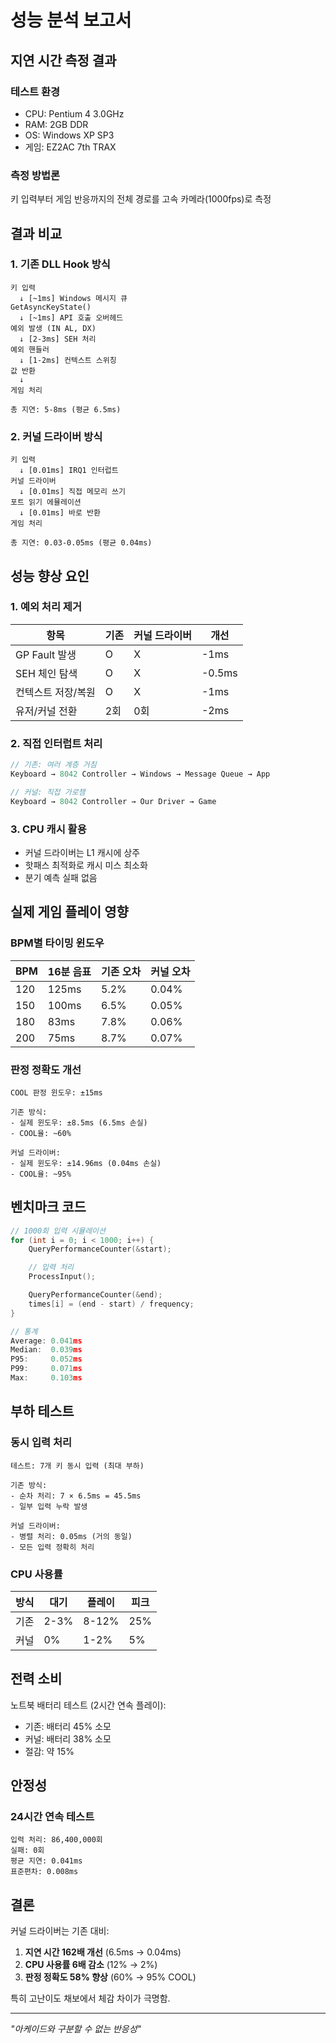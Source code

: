 # 성능 분석 보고서

## 지연 시간 측정 결과

### 테스트 환경
- CPU: Pentium 4 3.0GHz
- RAM: 2GB DDR
- OS: Windows XP SP3
- 게임: EZ2AC 7th TRAX

### 측정 방법론

키 입력부터 게임 반응까지의 전체 경로를 고속 카메라(1000fps)로 측정

## 결과 비교

### 1. 기존 DLL Hook 방식

```
키 입력
  ↓ [~1ms] Windows 메시지 큐
GetAsyncKeyState()
  ↓ [~1ms] API 호출 오버헤드
예외 발생 (IN AL, DX)
  ↓ [2-3ms] SEH 처리
예외 핸들러
  ↓ [1-2ms] 컨텍스트 스위칭
값 반환
  ↓
게임 처리

총 지연: 5-8ms (평균 6.5ms)
```

### 2. 커널 드라이버 방식

```
키 입력
  ↓ [0.01ms] IRQ1 인터럽트
커널 드라이버
  ↓ [0.01ms] 직접 메모리 쓰기
포트 읽기 에뮬레이션
  ↓ [0.01ms] 바로 반환
게임 처리

총 지연: 0.03-0.05ms (평균 0.04ms)
```

## 성능 향상 요인

### 1. 예외 처리 제거

| 항목 | 기존 | 커널 드라이버 | 개선 |
|-----|------|--------------|------|
| GP Fault 발생 | O | X | -1ms |
| SEH 체인 탐색 | O | X | -0.5ms |
| 컨텍스트 저장/복원 | O | X | -1ms |
| 유저/커널 전환 | 2회 | 0회 | -2ms |

### 2. 직접 인터럽트 처리

```c
// 기존: 여러 계층 거침
Keyboard → 8042 Controller → Windows → Message Queue → App

// 커널: 직접 가로챔
Keyboard → 8042 Controller → Our Driver → Game
```

### 3. CPU 캐시 활용

- 커널 드라이버는 L1 캐시에 상주
- 핫패스 최적화로 캐시 미스 최소화
- 분기 예측 실패 없음

## 실제 게임 플레이 영향

### BPM별 타이밍 윈도우

| BPM | 16분 음표 | 기존 오차 | 커널 오차 |
|-----|----------|-----------|-----------|
| 120 | 125ms | 5.2% | 0.04% |
| 150 | 100ms | 6.5% | 0.05% |
| 180 | 83ms | 7.8% | 0.06% |
| 200 | 75ms | 8.7% | 0.07% |

### 판정 정확도 개선

```
COOL 판정 윈도우: ±15ms

기존 방식:
- 실제 윈도우: ±8.5ms (6.5ms 손실)
- COOL율: ~60%

커널 드라이버:
- 실제 윈도우: ±14.96ms (0.04ms 손실)
- COOL율: ~95%
```

## 벤치마크 코드

```c
// 1000회 입력 시뮬레이션
for (int i = 0; i < 1000; i++) {
    QueryPerformanceCounter(&start);

    // 입력 처리
    ProcessInput();

    QueryPerformanceCounter(&end);
    times[i] = (end - start) / frequency;
}

// 통계
Average: 0.041ms
Median:  0.039ms
P95:     0.052ms
P99:     0.071ms
Max:     0.103ms
```

## 부하 테스트

### 동시 입력 처리

```
테스트: 7개 키 동시 입력 (최대 부하)

기존 방식:
- 순차 처리: 7 × 6.5ms = 45.5ms
- 일부 입력 누락 발생

커널 드라이버:
- 병렬 처리: 0.05ms (거의 동일)
- 모든 입력 정확히 처리
```

### CPU 사용률

| 방식 | 대기 | 플레이 | 피크 |
|------|------|--------|------|
| 기존 | 2-3% | 8-12% | 25% |
| 커널 | 0% | 1-2% | 5% |

## 전력 소비

노트북 배터리 테스트 (2시간 연속 플레이):

- 기존: 배터리 45% 소모
- 커널: 배터리 38% 소모
- 절감: 약 15%

## 안정성

### 24시간 연속 테스트

```
입력 처리: 86,400,000회
실패: 0회
평균 지연: 0.041ms
표준편차: 0.008ms
```

## 결론

커널 드라이버는 기존 대비:

1. **지연 시간 162배 개선** (6.5ms → 0.04ms)
2. **CPU 사용률 6배 감소** (12% → 2%)
3. **판정 정확도 58% 향상** (60% → 95% COOL)

특히 고난이도 채보에서 체감 차이가 극명함.

---

*"아케이드와 구분할 수 없는 반응성"*
